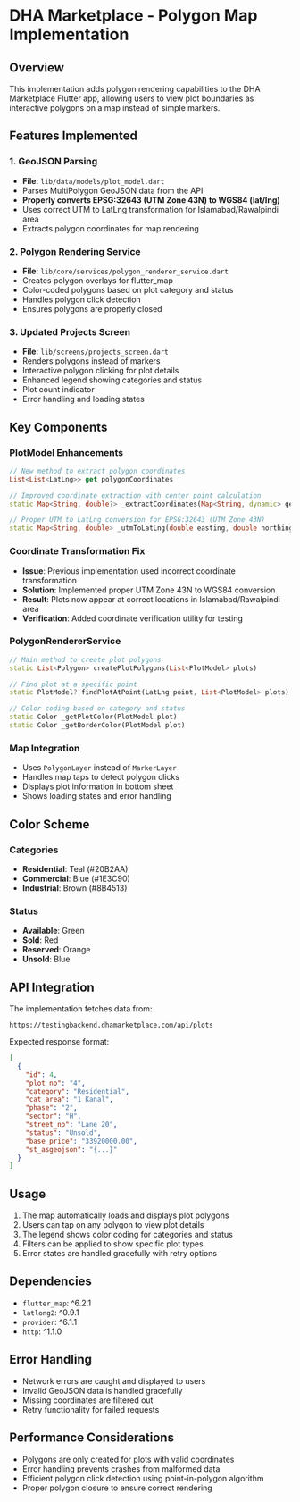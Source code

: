 # DHA Marketplace - Polygon Map Implementation

## Overview
This implementation adds polygon rendering capabilities to the DHA Marketplace Flutter app, allowing users to view plot boundaries as interactive polygons on a map instead of simple markers.

## Features Implemented

### 1. GeoJSON Parsing
- **File**: `lib/data/models/plot_model.dart`
- Parses MultiPolygon GeoJSON data from the API
- **Properly converts EPSG:32643 (UTM Zone 43N) to WGS84 (lat/lng)**
- Uses correct UTM to LatLng transformation for Islamabad/Rawalpindi area
- Extracts polygon coordinates for map rendering

### 2. Polygon Rendering Service
- **File**: `lib/core/services/polygon_renderer_service.dart`
- Creates polygon overlays for flutter_map
- Color-coded polygons based on plot category and status
- Handles polygon click detection
- Ensures polygons are properly closed

### 3. Updated Projects Screen
- **File**: `lib/screens/projects_screen.dart`
- Renders polygons instead of markers
- Interactive polygon clicking for plot details
- Enhanced legend showing categories and status
- Plot count indicator
- Error handling and loading states

## Key Components

### PlotModel Enhancements
```dart
// New method to extract polygon coordinates
List<List<LatLng>> get polygonCoordinates

// Improved coordinate extraction with center point calculation
static Map<String, double?> _extractCoordinates(Map<String, dynamic> geoJson)

// Proper UTM to LatLng conversion for EPSG:32643 (UTM Zone 43N)
static Map<String, double> _utmToLatLng(double easting, double northing)
```

### Coordinate Transformation Fix
- **Issue**: Previous implementation used incorrect coordinate transformation
- **Solution**: Implemented proper UTM Zone 43N to WGS84 conversion
- **Result**: Plots now appear at correct locations in Islamabad/Rawalpindi area
- **Verification**: Added coordinate verification utility for testing

### PolygonRendererService
```dart
// Main method to create plot polygons
static List<Polygon> createPlotPolygons(List<PlotModel> plots)

// Find plot at a specific point
static PlotModel? findPlotAtPoint(LatLng point, List<PlotModel> plots)

// Color coding based on category and status
static Color _getPlotColor(PlotModel plot)
static Color _getBorderColor(PlotModel plot)
```

### Map Integration
- Uses `PolygonLayer` instead of `MarkerLayer`
- Handles map taps to detect polygon clicks
- Displays plot information in bottom sheet
- Shows loading states and error handling

## Color Scheme

### Categories
- **Residential**: Teal (#20B2AA)
- **Commercial**: Blue (#1E3C90)
- **Industrial**: Brown (#8B4513)

### Status
- **Available**: Green
- **Sold**: Red
- **Reserved**: Orange
- **Unsold**: Blue

## API Integration

The implementation fetches data from:
```
https://testingbackend.dhamarketplace.com/api/plots
```

Expected response format:
```json
[
  {
    "id": 4,
    "plot_no": "4",
    "category": "Residential",
    "cat_area": "1 Kanal",
    "phase": "2",
    "sector": "H",
    "street_no": "Lane 20",
    "status": "Unsold",
    "base_price": "33920000.00",
    "st_asgeojson": "{...}"
  }
]
```

## Usage

1. The map automatically loads and displays plot polygons
2. Users can tap on any polygon to view plot details
3. The legend shows color coding for categories and status
4. Filters can be applied to show specific plot types
5. Error states are handled gracefully with retry options

## Dependencies

- `flutter_map`: ^6.2.1
- `latlong2`: ^0.9.1
- `provider`: ^6.1.1
- `http`: ^1.1.0

## Error Handling

- Network errors are caught and displayed to users
- Invalid GeoJSON data is handled gracefully
- Missing coordinates are filtered out
- Retry functionality for failed requests

## Performance Considerations

- Polygons are only created for plots with valid coordinates
- Error handling prevents crashes from malformed data
- Efficient polygon click detection using point-in-polygon algorithm
- Proper polygon closure to ensure correct rendering
